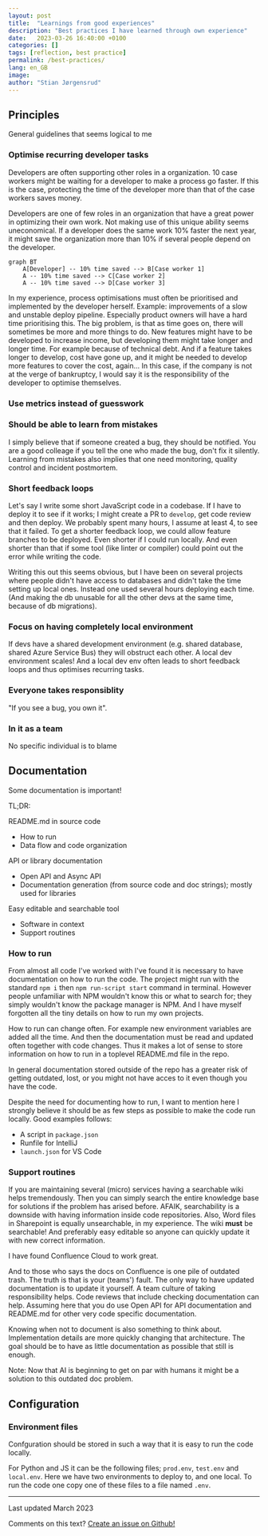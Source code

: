 ```yaml
---
layout: post
title:  "Learnings from good experiences"
description: "Best practices I have learned through own experience"
date:   2023-03-26 16:40:00 +0100
categories: []
tags: [reflection, best practice]
permalink: /best-practices/
lang: en_GB
image: 
author: "Stian Jørgensrud"
---
```


## Principles

General guidelines that seems logical to me

### Optimise recurring developer tasks

Developers are often supporting other roles in a organization. 10 case workers might be waiting for a developer to make a process go faster. If this is the case, protecting the time of the developer more than that of the case workers saves money.

Developers are one of few roles in an organization that have a great power in optimizing their own work. Not making use of this unique ability seems uneconomical. If a developer does the same work 10% faster the next year, it might save the organization more than 10% if several people depend on the developer.

```mermaid
graph BT
    A[Developer] -- 10% time saved --> B[Case worker 1]
    A -- 10% time saved --> C[Case worker 2]
    A -- 10% time saved --> D[Case worker 3]
```

In my experience, process optimisations must often be prioritised and implemented by the developer herself. Example: improvements of a slow and unstable deploy pipeline. Especially product owners will have a hard time prioritising this. The big problem, is that as time goes on, there will sometimes be more and more things to do. New features might have to be developed to increase income, but developing them might take longer and longer time. For example because of technical debt. And if a feature takes longer to develop, cost have gone up, and it might be needed to develop more features to cover the cost, again... In this case, if the company is not at the verge of bankruptcy, I would say it is the responsibility of the developer to optimise themselves.

### Use metrics instead of guesswork

### Should be able to learn from mistakes

I simply believe that if someone created a bug, they should be notified. You are a good colleage if you tell the one who made the bug, don't fix it silently. Learning from mistakes also implies that one need monitoring, quality control and incident postmortem.

### Short feedback loops

Let's say I write some short JavaScript code in a codebase. If I have to deploy it to see if it works; I might create a PR to `develop`, get code review and then deploy. We probably spent many hours, I assume at least 4, to see that it failed. To get a shorter feedback loop, we could allow feature branches to be deployed. Even shorter if I could run locally. And even shorter than that if some tool (like linter or compiler) could point out the error while writing the code.

Writing this out this seems obvious, but I have been on several projects where people didn't have access to databases and didn't take the time setting up local ones. Instead one used several hours deploying each time. (And making the db unusable for all the other devs at the same time, because of db migrations).

### Focus on having completely local environment

If devs have a shared development environment (e.g. shared database, shared Azure Service Bus) they will obstruct each other. A local dev environment scales! And a local dev env often leads to short feedback loops and thus optimises recurring tasks.

### Everyone takes responsiblity

"If you see a bug, you own it".

### In it as a team

No specific individual is to blame

## Documentation

Some documentation is important!

TL;DR:

README.md in source code

* How to run
* Data flow and code organization

API or library documentation

* Open API and Async API
* Documentation generation (from source code and doc strings); mostly used for libraries

Easy editable and searchable tool

* Software in context
* Support routines

### How to run

From almost all code I've worked with I've found it is necessary to have documentation on how to run the code. The project might run with the standard `npm i` then `npm run-script start` command in terminal. However people unfamiliar with NPM wouldn't know this or what to search for; they simply wouldn't know the package manager is NPM. And I have myself forgotten all the tiny details on how to run my own projects.

How to run can change often. For example new environment variables are added all the time. And then the documentation must be read and updated often together with code changes. Thus it makes a lot of sense to store information on how to run in a toplevel README.md file in the repo.

In general documentation stored outside of the repo has a greater risk of getting outdated, lost, or you might not have acces to it even though you have the code.

Despite the need for documenting how to run, I want to mention here I strongly believe it should be as few steps as possible to make the code run locally. Good examples follows:

* A script in `package.json`
* Runfile for IntelliJ
* `launch.json` for VS Code

### Support routines

If you are maintaining several (micro) services having a searchable wiki helps tremendously. Then you can simply search the entire knowledge base for solutions if the problem has arised before. AFAIK, searchability is a downside with having information inside code repositories. Also, Word files in Sharepoint is equally unsearchable, in my experience. The wiki **must** be searchable! And preferably easy editable so anyone can quickly update it with new correct information.

I have found Confluence Cloud to work great.

And to those who says the docs on Confluence is one pile of outdated trash. The truth is that is your (teams') fault. The only way to have updated documentation is to update it yourself. A team culture of taking responsibility helps. Code reviews that include checking documentation can help. Assuming here that you do use Open API for API documentation and README.md for other very code specific documentation.

Knowing when not to document is also something to think about. Implementation details are more quickly changing that architecture. The goal should be to have as little documentation as possible that still is enough.

Note: Now that AI is beginning to get on par with humans it might be a solution to this outdated doc problem.

## Configuration

### Environment files

Confguration should be stored in such a way that it is easy to run the code locally.

For Python and JS it can be the following files; `prod.env`, `test.env` and `local.env`. Here we have two environments to deploy to, and one local. To run the code one copy one of these files to a file named `.env`.

---
Last updated March 2023

Comments on this text? [Create an issue on Github!](https://github.com/Sti2nd/sti2nd.github.io/issues)
